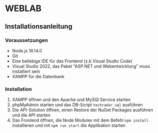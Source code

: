 # WEBLAB

## Installationsanleitung
### Voraussetzungen
- Node.js 18.14.0
- Git
- Eine beliebige IDE für das Frontend (z.b Visual Studio Code)
- Visual Studio 2022, das Paket "ASP.NET und Webentwicklung" muss installiert sein
- XAMPP für die Datenbank

### Installation
1. XAMPP öffnen und den Apache und MySQl Service starten
2. phpMyAdmin starten und das DB-Script `techradar.sql` ausführen
3. Die API-Solution öffnen, einen Restore der NuGet Packages ausführen und die API starten
4. Das Frontend öffnen, die Node Modules mit dem Befehl `npm install` installieren und mit `npm run start` die Applikation starten
